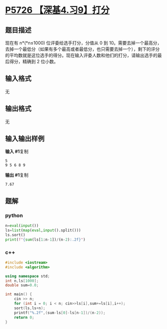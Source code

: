 # [P5726 【深基4.习9】打分](https://www.luogu.com.cn/problem/P5726)

## 题目描述

现在有 n*(*n≤1000) 位评委给选手打分，分值从 0 到 10。需要去掉一个最高分，去掉一个最低分（如果有多个最高或者最低分，也只需要去掉一个），剩下的评分的平均数就是这位选手的得分。现在输入评委人数和他们的打分，请输出选手的最后得分，精确到 2 位小数。

## 输入格式

无

## 输出格式

无

## 输入输出样例

**输入 #1**复制

```
5
9 5 6 8 9
```

**输出 #1**复制

```
7.67
```

## 题解

### python

``` python
n=eval(input())
ls=list(map(eval,input().split()))
ls.sort()
print(f"{sum(ls[1:n-1])/(n-2):.2f}")
```

### c++

```cpp
#include <iostream>
#include <algorithm>

using namespace std;
int n,ls[1000];
double sum=0.0;

int main() {
    cin >> n;
    for (int i = 0; i < n; cin>>ls[i],sum+=ls[i],i++);
    sort(ls,ls+n);
    printf("%.2f",(sum-ls[0]-ls[n-1])/(n-2));
    return 0;
}
```

